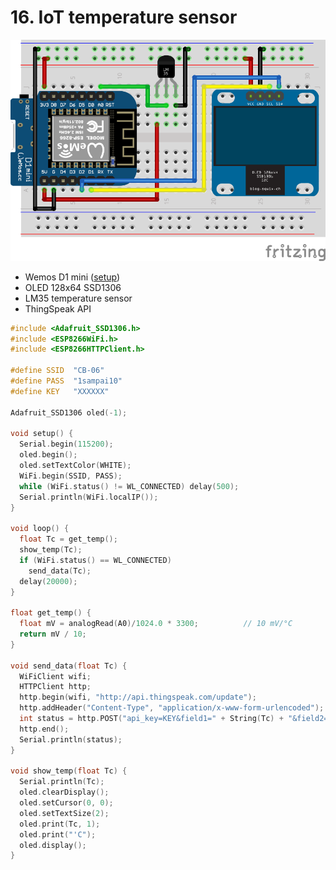 # 16. IoT temperature sensor

![](gfx/16_iot.png)

- Wemos D1 mini ([setup](https://github.com/auriza/arduino/blob/main/00_arduino.md#wemos-d1-mini-esp8266))
- OLED 128x64 SSD1306
- LM35 temperature sensor
- ThingSpeak API

```ino
#include <Adafruit_SSD1306.h>
#include <ESP8266WiFi.h>
#include <ESP8266HTTPClient.h>

#define SSID  "CB-06"
#define PASS  "1sampai10"
#define KEY   "XXXXXX"

Adafruit_SSD1306 oled(-1);

void setup() {
  Serial.begin(115200);
  oled.begin();
  oled.setTextColor(WHITE);
  WiFi.begin(SSID, PASS);
  while (WiFi.status() != WL_CONNECTED) delay(500);
  Serial.println(WiFi.localIP());
}

void loop() {
  float Tc = get_temp();
  show_temp(Tc);
  if (WiFi.status() == WL_CONNECTED)
    send_data(Tc);
  delay(20000);
}

float get_temp() {
  float mV = analogRead(A0)/1024.0 * 3300;          // 10 mV/°C
  return mV / 10;
}

void send_data(float Tc) {
  WiFiClient wifi;
  HTTPClient http;
  http.begin(wifi, "http://api.thingspeak.com/update");
  http.addHeader("Content-Type", "application/x-www-form-urlencoded");
  int status = http.POST("api_key=KEY&field1=" + String(Tc) + "&field2=" + WiFi.RSSI());
  http.end();
  Serial.println(status);
}

void show_temp(float Tc) {
  Serial.println(Tc);
  oled.clearDisplay();
  oled.setCursor(0, 0);
  oled.setTextSize(2);
  oled.print(Tc, 1);
  oled.print("'C");
  oled.display();
}
